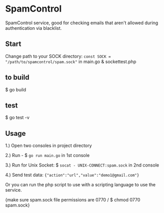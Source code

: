 # SpamControl
SpamControl service, good for checking emails that aren't allowed during authentication via blacklist.

## Start

Change path to your SOCK directory: `const SOCK = "/path/to/spamcontrol/spam.sock"` in main.go & sockettest.php
 

## to build
$ go build


## test
$ go test -v

## Usage
1.) Open two consoles in project directory

2.) Run - $ `go run main.go` in 1st console 

3.) Run for Unix Socket: $ `socat - UNIX-CONNECT:spam.sock` in 2nd console

4.) Send test data: `{"action":"url","value":"demo1@gmail.com"}` 

Or you can run the php script to use with a scripting language to use the service. 

{make sure spam.sock file permissions are 0770 / $ chmod 0770 spam.sock}
